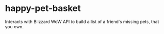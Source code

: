 # happy-pet-basket
Interacts with Blizzard WoW API to build a list of a friend's missing pets, that you own.
